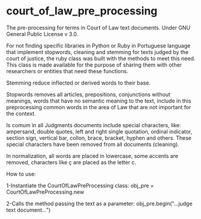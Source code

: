 # court_of_law_pre_processing
The pre-processing for terms in Court of Law text documents.
Under GNU General Public License v 3.0.

For not finding specific libraries in Python or Ruby in Portuguese language that implement stopwords, cleaning and stemming for texts judged by the court of justice, the ruby class was built with the methods to meet this need. This class is made available for the purpose of sharing them with other researchers or entities that need these functions.

Stemming reduce inflected or derived words to their base.

Stopwords removes all articles, prepositions, conjunctions without meanings, words that have no semantic meaning to the text, include in this preprocessing common words in the area of Law that are not important for the context.

Is comum in all Judgments documents include special characters, like: ampersand, double quotes, left and right single quotation, ordinal indicator, section sign, vertical bar, collon, brace, bracket, hyphen and others. These special characters have been removed from all documents (cleaning).

In normalization, all words are placed in lowercase, some accents are removed, characters like ç are placed as the letter c.



How to use:

1-Instantiate the CourtOfLawPreProcessing class:
obj_pre = CourtOfLawPreProcessing.new


2-Calls the method passing the text as a parameter:
obj_pre.begin("...judge text document...")

